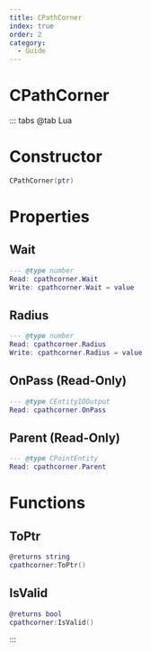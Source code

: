```yaml
---
title: CPathCorner
index: true
order: 2
category:
  - Guide
---
```


# CPathCorner

::: tabs
@tab Lua
# Constructor
```lua
CPathCorner(ptr)
```
# Properties
## Wait 
```lua
--- @type number
Read: cpathcorner.Wait
Write: cpathcorner.Wait = value
```
## Radius 
```lua
--- @type number
Read: cpathcorner.Radius
Write: cpathcorner.Radius = value
```
## OnPass (Read-Only)
```lua
--- @type CEntityIOOutput
Read: cpathcorner.OnPass
```
## Parent (Read-Only)
```lua
--- @type CPointEntity
Read: cpathcorner.Parent
```
# Functions
## ToPtr
```lua
@returns string
cpathcorner:ToPtr()
```
## IsValid
```lua
@returns bool
cpathcorner:IsValid()
```

:::